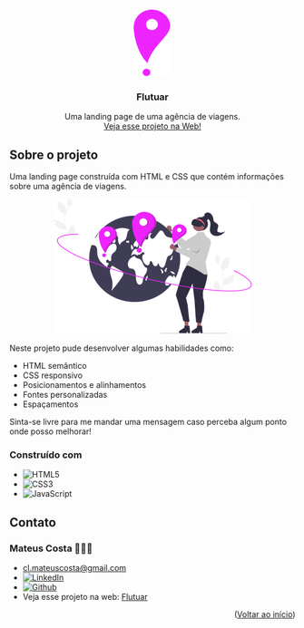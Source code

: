 <a name="readme-top"></a>

<br />
<div align="center">
  <a href="https://github.com/clmateus/Flutuar">
    <img src="./assets/favicon.svg" alt="Logo" />
  </a>

  <h3 align="center">Flutuar</h3>

  <p align="center">
    Uma landing page de uma agência de viagens.
    <br />
    <a href="https://clmateus.github.io/Flutuar"/>Veja esse projeto na Web!</a>
  </p>
</div>


## Sobre o projeto

Uma landing page construída com HTML e CSS que contém informações sobre uma agência de viagens.

<div align="center"> 
  <img src="./assets/img1.png"/>
</div>

Neste projeto pude desenvolver algumas habilidades como:
* HTML semântico
* CSS responsivo
* Posicionamentos e alinhamentos
* Fontes personalizadas
* Espaçamentos

Sinta-se livre para me mandar uma mensagem caso perceba algum ponto onde posso melhorar! 

### Construído com

* ![HTML5](https://img.shields.io/badge/html5-%23E34F26.svg?style=for-the-badge&logo=html5&logoColor=white)
* ![CSS3](https://img.shields.io/badge/css3-%231572B6.svg?style=for-the-badge&logo=css3&logoColor=white)
* ![JavaScript](https://img.shields.io/badge/javascript-%23323330.svg?style=for-the-badge&logo=javascript&logoColor=%23F7DF1E)

## Contato

### Mateus Costa 👨🏻‍💻
* cl.mateuscosta@gmail.com
* [![LinkedIn][linkedin-shield]][linkedin-url]
* [![Github][github-shield]][github-url]
* Veja esse projeto na web: [Flutuar](https://clmateus.github.io/Flutuar)

<p align="right">(<a href="#readme-top">Voltar ao início</a>)</p>

[github-shield]: https://img.shields.io/badge/github-%23121011.svg?style=for-the-badge&logo=github&logoColor=white
[github-url]: https://github.com/clmateus
[linkedin-shield]: https://img.shields.io/badge/-LinkedIn-black.svg?style=for-the-badge&logo=linkedin&colorB=555
[linkedin-url]: https://linkedin.com/in/clmateus
